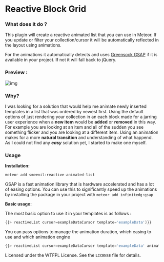 # Reactive Block Grid

### What does it do ?

This plugin will create a reactive animated list that you can use in Meteor. If you update or filter your collection/cursor it will be automatically reflected in the layout using animations.

For the animations it automatically detects and uses [Greensock GSAP](https://greensock.com/gsap) if it is available in your project. If not it will fall back to jQuery.
 
### Preview :
![img](https://s3.amazonaws.com/f.cl.ly/items/1p1o0t1R2V3x2H1R3N1B/Screen%20Recording%202015-01-09%20at%2004.32%20pm.gif)

### Why?

I was looking for a solution that would help me animate newly inserted templates in a list that was ordered by newest first. Using the default options of just rendering your collection in an each block made for a jarring user experience when a **new item** would be **added** or **removed** in this way. For example you are looking at an item and all of the sudden you see something flicker and you are looking at a different item. Using an animation makes for a more **natural transition** and understanding of what happend. As I could not find any **_easy_** solution yet, I started to make one myself.

### Usage

**Installation:**

~~~js
meteor add smeevil:reactive-animated-list
~~~

GSAP is a fast animation library that is hardware accelerated and has a lot of easing options. You can use this to significantly speed up the animations by installing the package in your project with ```meteor add infinitedg:gsap```

**Basic usage:**

The most basic option to use it in your templates is as follows :
~~~js
{{> reactiveList cursor=exampleDataCursor template='exampleData')}}
~~~

You can pass options to manage the animation duration, which easing to use and which animation engine

~~~js
{{> reactiveList cursor=exampleDataCursor template='exampleData' animationDuration=0.5 easing='Power0.easeInOut' engine='gsap'}}
~~~


Licensed under the WTFPL License. See the `LICENSE` file for details.
